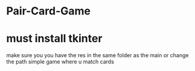 # Pair-Card-Game
# must install tkinter

 make sure you you have the res in the same folder as the main or change the path
simple game where u match cards


